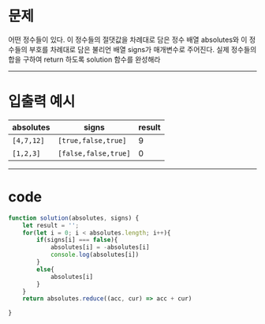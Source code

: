 # 문제

어떤 정수들이 있다. 이 정수들의 절댓값을 차례대로 담은 정수 배열 absolutes와 이 정수들의 부호를 차례대로 담은 불리언 배열 signs가 매개변수로 주어진다. 실제 정수들의 합을 구하여 return 하도록 solution 함수를 완성해라

---

# 입출력 예시

| absolutes  | signs                | result |
| ---------- | -------------------- | ------ |
| `[4,7,12]` | `[true,false,true]`  | 9      |
| `[1,2,3]`  | `[false,false,true]` | 0      |

---

# code

```javascript
function solution(absolutes, signs) {
    let result = '';
    for(let i = 0; i < absolutes.length; i++){
        if(signs[i] === false){
            absolutes[i] = -absolutes[i]
            console.log(absolutes[i])
        }
        else{
            absolutes[i]
        }
    }
    return absolutes.reduce((acc, cur) => acc + cur)

}
```

